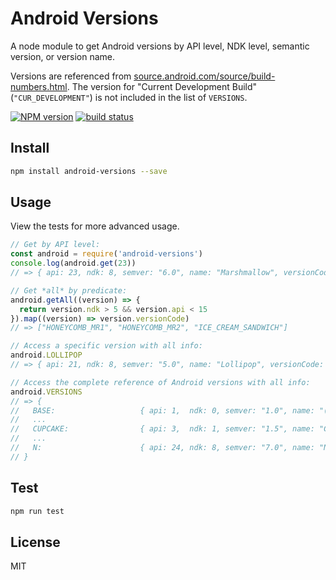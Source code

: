 Android Versions
================

A node module to get Android versions by API level, NDK level, semantic version, or version name.

Versions are referenced from [source.android.com/source/build-numbers.html](https://source.android.com/source/build-numbers.html#platform-code-names-versions-api-levels-and-ndk-releases). The version for "Current Development Build" (`"CUR_DEVELOPMENT"`) is not included in the list of `VERSIONS`.

[![NPM version][npm-image]][npm-url]
[![build status][travis-image]][travis-url]

[npm-image]: https://img.shields.io/npm/v/android-version.svg?style=flat-square
[npm-url]: https://npmjs.org/package/android-version
[travis-image]: https://img.shields.io/travis/dvoiss/android-version.svg?style=flat-square
[travis-url]: https://travis-ci.org/dvoiss/android-version

## Install

```bash
npm install android-versions --save
```

## Usage

View the tests for more advanced usage.

```javascript
// Get by API level:
const android = require('android-versions')
console.log(android.get(23))
// => { api: 23, ndk: 8, semver: "6.0", name: "Marshmallow", versionCode: "M" }

// Get *all* by predicate:
android.getAll((version) => {
  return version.ndk > 5 && version.api < 15
}).map((version) => version.versionCode)
// => ["HONEYCOMB_MR1", "HONEYCOMB_MR2", "ICE_CREAM_SANDWICH"]

// Access a specific version with all info:
android.LOLLIPOP
// => { api: 21, ndk: 8, semver: "5.0", name: "Lollipop", versionCode: "LOLLIPOP" }

// Access the complete reference of Android versions with all info:
android.VERSIONS
// => {
//   BASE:                   { api: 1,  ndk: 0, semver: "1.0", name: "(no code name)", versionCode: "BASE" },
//   ...
//   CUPCAKE:                { api: 3,  ndk: 1, semver: "1.5", name: "Cupcake",        versionCode: "CUPCAKE" },
//   ...
//   N:                      { api: 24, ndk: 8, semver: "7.0", name: "Nougat",         versionCode: "N" }
// }
```

## Test

```bash
npm run test
```

## License

MIT